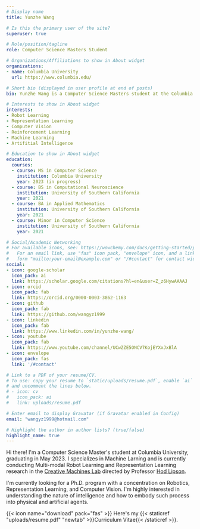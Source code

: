```yaml
---
# Display name
title: Yunzhe Wang

# Is this the primary user of the site?
superuser: true

# Role/position/tagline
role: Computer Science Masters Student

# Organizations/Affiliations to show in About widget
organizations:
- name: Columbia University
  url: https://www.columbia.edu/

# Short bio (displayed in user profile at end of posts)
bio: Yunzhe Wang is a Computer Science Masters student at the Columbia University. His interests lies in the area of Robotics Learning, Representation Learning, and Computer Vision. He wants to understand the nature of intelligence and its embodiment in artificial and physical agents.

# Interests to show in About widget
interests:
- Robot Learning
- Representation Learning
- Computer Vision
- Reinforcement Learning
- Machine Learning
- Artifitial Intelligence

# Education to show in About widget
education:
  courses:
  - course: MS in Computer Science
    institution: Columbia University
    year: 2023 (in progress)
  - course: BS in Computational Neuroscience
    institution: University of Southern California
    year: 2021
  - course: BA in Applied Mathematics
    institution: University of Southern California
    year: 2021
  - course: Minor in Computer Science
    institution: University of Southern California
    year: 2021

# Social/Academic Networking
# For available icons, see: https://wowchemy.com/docs/getting-started/page-builder/#icons
#   For an email link, use "fas" icon pack, "envelope" icon, and a link in the
#   form "mailto:your-email@example.com" or "/#contact" for contact widget.
social:
- icon: google-scholar
  icon_pack: ai
  link: https://scholar.google.com/citations?hl=en&user=Z_z6HywAAAAJ
- icon: orcid
  icon_pack: fab
  link: https://orcid.org/0000-0003-3862-1163
- icon: github
  icon_pack: fab
  link: https://github.com/wangyz1999
- icon: linkedin
  icon_pack: fab
  link: https://www.linkedin.com/in/yunzhe-wang/
- icon: youtube
  icon_pack: fab
  link: https://www.youtube.com/channel/UCwZZE5ONCV7KojEYXxJxBlA
- icon: envelope
  icon_pack: fas
  link: '/#contact'

# Link to a PDF of your resume/CV.
# To use: copy your resume to `static/uploads/resume.pdf`, enable `ai` icons in `params.toml`, 
# and uncomment the lines below.
# - icon: cv
#   icon_pack: ai
#   link: uploads/resume.pdf

# Enter email to display Gravatar (if Gravatar enabled in Config)
email: "wangyz1999@hotmail.com"

# Highlight the author in author lists? (true/false)
highlight_name: true
---
```

Hi there! I'm a Computer Science Master's student at Columbia University, graduating in May 2023. I specializes in Machine Larning and is currently conducting Multi-modal Robot Learning and Representation Learning research in the [Creative Machines Lab](https://www.creativemachineslab.com/) directed by Professor [Hod Lipson](https://www.hodlipson.com/).

I'm currently looking for a Ph.D. program with a concentration on Robotics, Representation Learning, and Computer Vision. I'm highly interested in understanding the nature of intelligence and how to embody such process into physical and artificial agents.

{{< icon name="download" pack="fas" >}} Here's my {{< staticref "uploads/resume.pdf" "newtab" >}}Curriculum Vitae{{< /staticref >}}.
